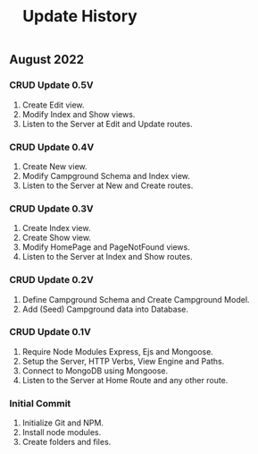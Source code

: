 <div id="user-content-toc">
  <ul>
    <summary><h1 style="display: inline-block;">Update History</h1></summary>
  </ul>
</div>

## August 2022

### CRUD Update 0.5V

1. Create Edit view.
2. Modify Index and Show views.
3. Listen to the Server at Edit and Update routes.

### CRUD Update 0.4V

1. Create New view.
2. Modify Campground Schema and Index view.
3. Listen to the Server at New and Create routes.

### CRUD Update 0.3V

1. Create Index view.
2. Create Show view.
3. Modify HomePage and PageNotFound views.
4. Listen to the Server at Index and Show routes.

### CRUD Update 0.2V

1. Define Campground Schema and Create Campground Model.
2. Add (Seed) Campground data into Database. 

### CRUD Update 0.1V

1. Require Node Modules Express, Ejs and Mongoose.
2. Setup the Server, HTTP Verbs, View Engine and Paths.
3. Connect to MongoDB using Mongoose.
4. Listen to the Server at Home Route and any other route.

### Initial Commit

1. Initialize Git and NPM.
2. Install node modules.
3. Create folders and files.
